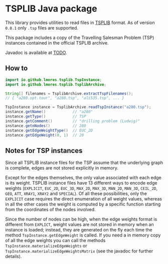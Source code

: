 # TSPLIB Java package

This library provides utilities to read files in [TSPLIB](http://comopt.ifi.uni-heidelberg.de/software/TSPLIB95) format.
As of version `0.0.1` only `.tsp` files are supported.

This package includes a copy of the Travelling Salesman Problem (TSP) instances contained in the official TSPLIB archive.

Javadoc is available at [TODO](https://lmores.github.io/doc/tsplib).


## How to

```java
import io.github.lmores.tsplib.TspInstance;
import io.github.lmores.tsplib.TsplibArchive;

String[] filenames = TsplibArchive.extractTspFilenames();
// { "a280.opt.tour", "a280.tsp", "ali535.tsp", ... }

TspInstance instance = TsplibArchive.readTspInstance("a280.tsp");
instance.getName()            // "a280"
instance.getType()            // TSP
instance.getComment()         // "drilling problem (Ludwig)"
instance.getnNodes()          // 280
instance.getEdgeWeightType()  // EUC_2D
instance.getEdgeWeight(0, 1)  // 20
```


## Notes for TSP instances

Since all TSPLIB instance files for the TSP assume that the underlying graph is complete, edges are not stored explicitly in memory.

Except for the edges themselves, the only value associated with each edge is its weight.
TSPLIB instance files have 13 different ways to encode edge weights (`EXPLICIT`, `EUC_2D`, `EUC_3D`, `MAX_2D`, `MAX_3D`, `MAN_2D`, `MAN_3D`, `CEIL_2D`, `GEO`, `ATT`, `XRAY1`, `XRAY2` and `SPECIAL`).
Of all these possibilities, only the `EXPLICIT` case requires the direct enumeration of all weight values, whereas in all the other cases the weight is computed by a specific function starting from the coordinates of the nodes involved.

Since the number of nodes can be high, when the edge weights format is different from `EXPLICT`, weight values are not stored in memory when an instance is loaded; instead, they are generated on the fly each time the method `TspInstance.getEdgeWeight` is called.
If you need a in memory copy of all the edge weights you can call the methods `TspInstance.materializeEdgeWeights` or `TspInstance.materializeEdgeWeightsMatrix` (see the javadoc for further details).
